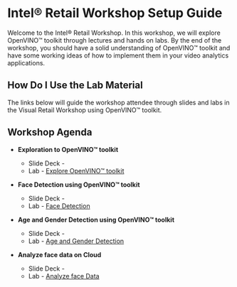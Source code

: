 # Intel® Retail Workshop Setup Guide
Welcome to the Intel® Retail Workshop. In this workshop, we will explore  OpenVINO™ toolkit through lectures and hands on labs. By the end of the workshop, you should have a solid understanding of  OpenVINO™ toolkit and have some working ideas of how to implement them in your video analytics applications.
## How Do I Use the Lab Material
The links below will guide the workshop attendee through slides and labs in the Visual Retail Workshop using  OpenVINO™ toolkit.

## Workshop Agenda
* **Exploration to  OpenVINO™ toolkit**
    - Slide Deck -
    - Lab - [Explore OpenVINO™ toolkit](./Explore_OpenVINO.md)


* **Face Detection using  OpenVINO™ toolkit**
  - Slide Deck -
  - Lab - [Face Detection](./Face_detection.md)


* **Age and Gender Detection using  OpenVINO™ toolkit**
  - Slide Deck -
  - Lab - [Age and Gender Detection](./Age_Gender_Detection.md)


* **Analyze face data on Cloud**
    - Slide Deck -
    - Lab - [Analyze face Data](./Analyse_face_data_on_cloud.md)
